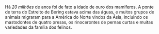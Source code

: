﻿Há *20 milhões* de anos foi de fato a idade de ouro dos mamíferos. A ponte de terra do Estreito de Bering estava acima das águas, e muitos grupos de animais migraram para a América do Norte vindos da Ásia, incluindo os mastodontes de quatro presas, os rinocerontes de pernas curtas e muitas variedades da família dos felinos.